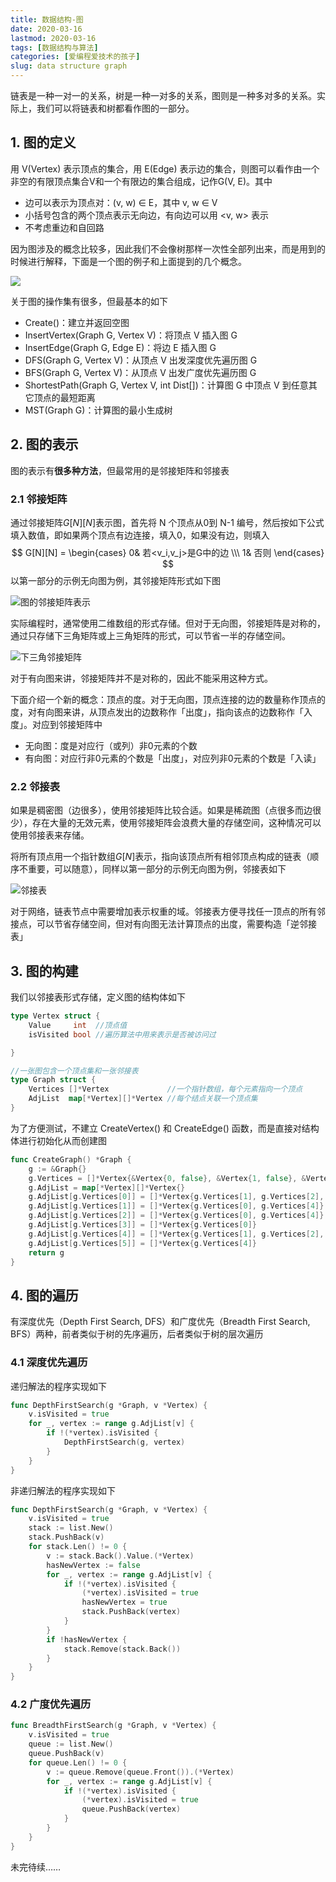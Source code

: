 ```yaml
---
title: 数据结构-图
date: 2020-03-16
lastmod: 2020-03-16
tags: [数据结构与算法]
categories: [爱编程爱技术的孩子]
slug: data structure graph
---
```


链表是一种一对一的关系，树是一种一对多的关系，图则是一种多对多的关系。实际上，我们可以将链表和树都看作图的一部分。

## 1. 图的定义

用 V(Vertex) 表示顶点的集合，用 E(Edge) 表示边的集合，则图可以看作由一个非空的有限顶点集合V和一个有限边的集合组成，记作G(V, E)。其中

- 边可以表示为顶点对：(v, w) ∈ E，其中 v, w ∈ V
- 小括号包含的两个顶点表示无向边，有向边可以用 <v, w> 表示
- 不考虑重边和自回路

因为图涉及的概念比较多，因此我们不会像树那样一次性全部列出来，而是用到的时候进行解释，下面是一个图的例子和上面提到的几个概念。

![](https://s1.ax1x.com/2020/03/16/8Y0u9K.png)

关于图的操作集有很多，但最基本的如下

- Create()：建立并返回空图
- InsertVertex(Graph G, Vertex V)：将顶点 V 插入图 G
- InsertEdge(Graph G, Edge E)：将边 E 插入图 G
- DFS(Graph G, Vertex V)：从顶点 V 出发深度优先遍历图 G
- BFS(Graph G, Vertex V)：从顶点 V 出发广度优先遍历图 G
- ShortestPath(Graph G, Vertex V, int Dist[])：计算图 G 中顶点 V 到任意其它顶点的最短距离
- MST(Graph G)：计算图的最小生成树

## 2. 图的表示

图的表示有**很多种方法**，但最常用的是邻接矩阵和邻接表

### 2.1 邻接矩阵

通过邻接矩阵$G[N] [N]$表示图，首先将 N 个顶点从0到 N-1 编号，然后按如下公式填入数值，即如果两个顶点有边连接，填入0，如果没有边，则填入
$$
G[N][N] = \begin{cases} 0& 若<v_i,v_j>是G中的边 \\\ 1& 否则 \end{cases}
$$
以第一部分的示例无向图为例，其邻接矩阵形式如下图

![图的邻接矩阵表示](https://s1.ax1x.com/2020/03/16/8Y03Bd.png)

实际编程时，通常使用二维数组的形式存储。但对于无向图，邻接矩阵是对称的，通过只存储下三角矩阵或上三角矩阵的形式，可以节省一半的存储空间。

![下三角邻接矩阵](https://s1.ax1x.com/2020/03/16/8Y0U9f.png)

对于有向图来讲，邻接矩阵并不是对称的，因此不能采用这种方式。

下面介绍一个新的概念：顶点的度。对于无向图，顶点连接的边的数量称作顶点的度，对有向图来讲，从顶点发出的边数称作「出度」，指向该点的边数称作「入度」。对应到邻接矩阵中

- 无向图：度是对应行（或列）非0元素的个数
- 有向图：对应行非0元素的个数是「出度」，对应列非0元素的个数是「入读」

### 2.2 邻接表

如果是稠密图（边很多），使用邻接矩阵比较合适。如果是稀疏图（点很多而边很少），存在大量的无效元素，使用邻接矩阵会浪费大量的存储空间，这种情况可以使用邻接表来存储。

将所有顶点用一个指针数组$G[N]$表示，指向该顶点所有相邻顶点构成的链表（顺序不重要，可以随意），同样以第一部分的示例无向图为例，邻接表如下

![邻接表](https://s1.ax1x.com/2020/03/16/8Y0DBj.png)

对于网络，链表节点中需要增加表示权重的域。邻接表方便寻找任一顶点的所有邻接点，可以节省存储空间，但对有向图无法计算顶点的出度，需要构造「逆邻接表」

## 3. 图的构建

我们以邻接表形式存储，定义图的结构体如下

```go
type Vertex struct {
	Value     int  //顶点值
	isVisited bool //遍历算法中用来表示是否被访问过

}

//一张图包含一个顶点集和一张邻接表
type Graph struct {
	Vertices []*Vertex             //一个指针数组，每个元素指向一个顶点
	AdjList  map[*Vertex][]*Vertex //每个结点关联一个顶点集
}
```

为了方便测试，不建立 CreateVertex() 和 CreateEdge() 函数，而是直接对结构体进行初始化从而创建图

```go
func CreateGraph() *Graph {
	g := &Graph{}
	g.Vertices = []*Vertex{&Vertex{0, false}, &Vertex{1, false}, &Vertex{2, false}, &Vertex{3, false}, &Vertex{4, false}, &Vertex{5, false}}
	g.AdjList = map[*Vertex][]*Vertex{}
	g.AdjList[g.Vertices[0]] = []*Vertex{g.Vertices[1], g.Vertices[2], g.Vertices[3]}
	g.AdjList[g.Vertices[1]] = []*Vertex{g.Vertices[0], g.Vertices[4]}
	g.AdjList[g.Vertices[2]] = []*Vertex{g.Vertices[0], g.Vertices[4]}
	g.AdjList[g.Vertices[3]] = []*Vertex{g.Vertices[0]}
	g.AdjList[g.Vertices[4]] = []*Vertex{g.Vertices[1], g.Vertices[2], g.Vertices[5]}
	g.AdjList[g.Vertices[5]] = []*Vertex{g.Vertices[4]}
	return g
}
```

## 4. 图的遍历

有深度优先（Depth First Search, DFS）和广度优先（Breadth First Search, BFS）两种，前者类似于树的先序遍历，后者类似于树的层次遍历

### 4.1 深度优先遍历

递归解法的程序实现如下

```go
func DepthFirstSearch(g *Graph, v *Vertex) {
	v.isVisited = true
	for _, vertex := range g.AdjList[v] {
		if !(*vertex).isVisited {
			DepthFirstSearch(g, vertex)
		}
	}
}
```

非递归解法的程序实现如下

```go
func DepthFirstSearch(g *Graph, v *Vertex) {
	v.isVisited = true
	stack := list.New()
	stack.PushBack(v)
	for stack.Len() != 0 {
		v := stack.Back().Value.(*Vertex)
		hasNewVertex := false
		for _, vertex := range g.AdjList[v] {
			if !(*vertex).isVisited {
				(*vertex).isVisited = true
				hasNewVertex = true
				stack.PushBack(vertex)
			}
		}
		if !hasNewVertex {
			stack.Remove(stack.Back())
		}
	}
}
```

### 4.2 广度优先遍历

```go
func BreadthFirstSearch(g *Graph, v *Vertex) {
	v.isVisited = true
	queue := list.New()
	queue.PushBack(v)
	for queue.Len() != 0 {
		v := queue.Remove(queue.Front()).(*Vertex)
		for _, vertex := range g.AdjList[v] {
			if !(*vertex).isVisited {
				(*vertex).isVisited = true
				queue.PushBack(vertex)
			}
		}
	}
}
```

未完待续……
